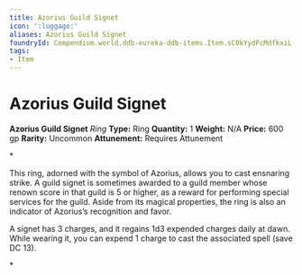 ```yaml
---
title: Azorius Guild Signet
icon: ':luggage:'
aliases: Azorius Guild Signet
foundryId: Compendium.world.ddb-eureka-ddb-items.Item.sC0kYydFcMdfkxiL
tags:
- Item
---
```


# Azorius Guild Signet

**Azorius Guild Signet**
_Ring_
**Type:** Ring
**Quantity:** 1
**Weight:** N/A
**Price:** 600 gp
**Rarity:** Uncommon
**Attunement:** Requires Attunement

*<p class="Core-Styles_Core-Body">This ring, adorned with the symbol of Azorius, allows you to cast ensnaring strike. A <span class="Serif-Character-Style_Italic-Serif">guild signet</span> is sometimes awarded to a guild member whose renown score in that guild is 5 or higher, as a reward for performing special services for the guild. Aside from its magical properties, the ring is also an indicator of Azorius’s recognition and favor.</p>
<p class="Core-Styles_Core-Body">A signet has 3 charges, and it regains 1d3 expended charges daily at dawn. While wearing it, you can expend 1 charge to cast the associated spell (save DC 13).</p>*